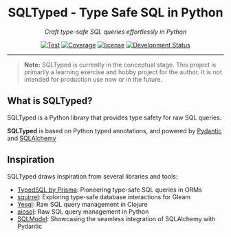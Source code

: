 <div align="center">

# SQLTyped - Type Safe SQL in Python

*Craft type-safe SQL queries effortlessly in Python*

[![Test](https://github.com/tylerhillery/sqltyped/workflows/Tests/badge.svg)](https://github.com/tylerhillery/sqltyped/actions?query=workflow%3ATests)
[![Coverage](https://coverage-badge.samuelcolvin.workers.dev/tylerhillery/sqltyped.svg)](https://coverage-badge.samuelcolvin.workers.dev/redirect/tylerhillery/sqltyped)
[![license](https://img.shields.io/github/license/tylerhillery/sqltyped.svg)](https://github.com/tylerhillery/sqltyped/blob/main/LICENSE)
[![Development Status](https://img.shields.io/badge/Development%20Status-Concept-red)](https://github.com/tylerhillery/sqltyped)

</div>

___

> **Note:** SQLTyped is currently in the conceptual stage. This project is primarily a learning exercise and hobby project for the author. It is not intended for production use now or in the future.

## What is SQLTyped?

SQLTyped is a Python library that provides type safety for raw SQL queries.

**SQLTyped** is based on Python typed annotations, and powered by [Pydantic](https://docs.pydantic.dev/latest/) and [SQLAlchemy](https://www.sqlalchemy.org/)

## Inspiration

SQLTyped draws inspiration from several libraries and tools:
- [TypedSQL by Prisma](https://www.prisma.io/blog/announcing-typedsql-make-your-raw-sql-queries-type-safe-with-prisma-orm): Pioneering type-safe SQL queries in ORMs
- [squirrel](https://github.com/giacomocavalieri/squirrel): Exploring type-safe database interactions for Gleam
- [Yesql](https://github.com/krisajenkins/yesql): Raw SQL query management in Clojure
- [aiosql](https://github.com/nackjicholson/aiosql): Raw SQL query management in Python
- [SQLModel](https://github.com/fastapi/sqlmodel): Showcasing the seamless integration of SQLAlchemy with Pydantic
